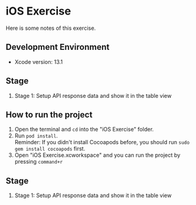 # iOS Exercise

Here is some notes of this exercise.

## Development Environment
- Xcode version: 13.1

## Stage
1. Stage 1: Setup API response data and show it in the table view

## How to run the project
1. Open the terminal and `cd` into the "iOS Exercise" folder.
2. Run `pod install`.<br>
  Reminder: If you didn't install Cocoapods before, you should run `sudo gem install cocoapods` first.
3. Open "iOS Exercise.xcworkspace" and you can run the project by pressing `command+r`

## Stage
1. Stage 1: Setup API response data and show it in the table view
